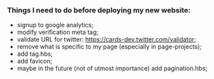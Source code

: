 ### Things I need to do before deploying my new website:
- signup to google analytics;
- modify verification meta tag;
- validate URL for twitter: https://cards-dev.twitter.com/validator;
- remove what is specific to my page (especially in page-projects);
- add tag.hbs;
- add favicon;
- maybe in the future (not of utmost importance) add pagination.hbs;

